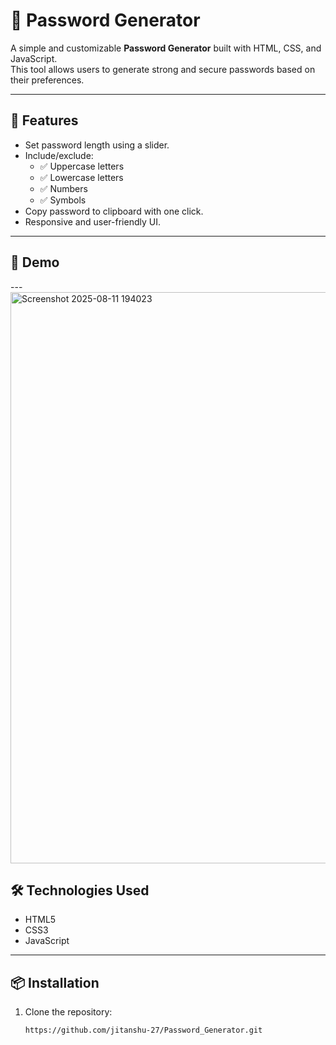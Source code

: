 # 🔐 Password Generator

A simple and customizable **Password Generator** built with HTML, CSS, and JavaScript.  
This tool allows users to generate strong and secure passwords based on their preferences.

---

## 🚀 Features
- Set password length using a slider.
- Include/exclude:
  - ✅ Uppercase letters
  - ✅ Lowercase letters
  - ✅ Numbers
  - ✅ Symbols
- Copy password to clipboard with one click.
- Responsive and user-friendly UI.

---

## 📸 Demo


---<img width="1918" height="914" alt="Screenshot 2025-08-11 194023" src="https://github.com/user-attachments/assets/cd9f90f5-e443-40db-9cf4-a86ef0131b56" />


## 🛠️ Technologies Used
- HTML5
- CSS3
- JavaScript

---

## 📦 Installation
1. Clone the repository:
   ```bash
   https://github.com/jitanshu-27/Password_Generator.git
